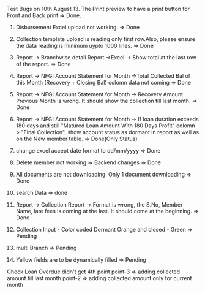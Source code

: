 Test Bugs on 10th August
13. The Print preview to have a print button for Front and Back print => Done.
1. Disbursement Excel upload not working. => Done
9. Collection template upload is reading only first row.Also, please ensure the data reading is minimum uypto 1000 lines. => Done
5. Report -> Branchwise detail Report ->Excel -> Show total at the last row of the report. => Done
2. Report -> NFGI Account Statement for Month ->Total Collected Bal of this  Month (Recovery + Closing Bal) colomn data not coming => Done
3. Report -> NFGI Account Statement for Month -> Recovery Amount Previous Month is wrong. It should show the collection till last month. => Done
4. Report -> NFGI Account Statement for Month -> If loan duration exceeds 180 days and still "Matured Loan Amount With 180 Days Profit" colomn > "Final Collection", show account status as dormant in report as well as on the New member table. => Done(Only Status)

6. change excel accept date format to dd/mm/yyyy => Done
10. Delete member not working => Backend changes => Done
7. All documents are not downloading. Only 1 document downloading => Done
15. search Data => done
12. Report -> Collection Report -> Format is wrong, the S.No, Member Name, late fees is coming at the last. It should come at the beginning. => Done


8. Collection Input - Color coded Dormant Orange and closed - Green => Pending
11. multi Branch => Pending
14. Yellow fields are to be dynamically filled => Pending




<!-- Notes -->
Check Loan Overdue
didn't get 4th point
point-3 => adding collected amount till last month
point-2 => adding collected amount only for current month